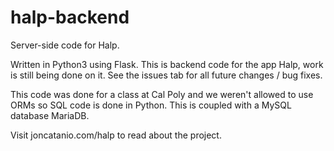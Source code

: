 # halp-backend
Server-side code for Halp.

Written in Python3 using Flask. This is backend code for the app Halp, work
is still being done on it. See the issues tab for all future changes / bug fixes.

This code was done for a class at Cal Poly and we weren't allowed to use ORMs
so SQL code is done in Python. This is coupled with a MySQL database MariaDB.

Visit joncatanio.com/halp to read about the project.
